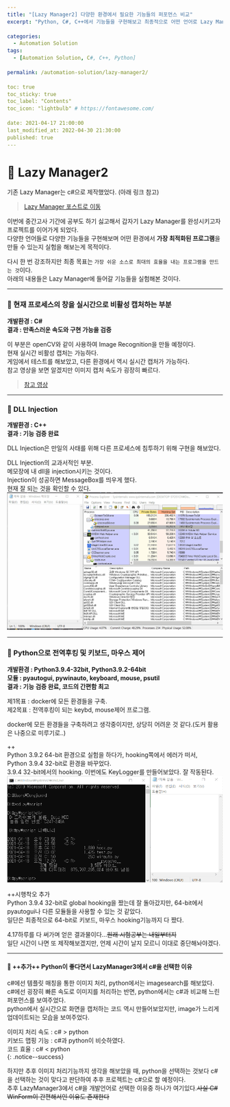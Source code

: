 ```yaml
---
title: "[Lazy Manager2] 다양한 환경에서 필요한 기능들의 퍼포먼스 비교"
excerpt: "Python, C#, C++에서 기능들을 구현해보고 최종적으로 어떤 언어로 Lazy Manager를 개발할지 결정해보자"

categories:
  - Automation Solution
tags:
  - [Automation Solution, C#, C++, Python]

permalink: /automation-solution/lazy-manager2/

toc: true
toc_sticky: true
toc_label: "Contents"
toc_icon: "lightbulb" # https://fontawesome.com/
 
date: 2021-04-17 21:00:00
last_modified_at: 2022-04-30 21:30:00
published: true
---
```


# 🦥 Lazy Manager2

기존 Lazy Manager는 c#으로 제작했었다. (아래 링크 참고)  
> [Lazy Manager 포스트로 이동](https://kdjun97.github.io/automation-solution/lazy-manager/)  

이번에 중간고사 기간에 공부도 하기 싫고해서 갑자기 Lazy Manager를 완성시키고자 프로젝트를 이어가게 되었다.  
다양한 언어들로 다양한 기능들을 구현해보며 어떤 환경에서 **가장 최적화된 프로그램**을 만들 수 있는지 실험을 해보는게 목적이다.  

다시 한 번 강조하지만 최종 목표는 `가장 쉬운 소스로 최대의 효율을 내는 프로그램을 만드는 것`이다.  
아래의 내용들은 Lazy Manager에 들어갈 기능들을 실험해본 것이다.  

---  

### 🍉 현재 프로세스의 창을 실시간으로 비활성 캡처하는 부분  

**개발환경 : C#**  
**결과 : 만족스러운 속도와 구현 가능을 검증**  

이 부분은 openCV와 같이 사용하여 Image Recognition을 만들 예정이다.  
현재 실시간 비활성 캡처는 가능하다.  
게임에서 테스트를 해보았고, 다른 환경에서 역시 실시간 캡처가 가능하다.  
참고 영상을 보면 알겠지만 이미지 캡처 속도가 굉장히 빠르다.  
> [참고 영상](https://youtu.be/BIDXSyxiv2M)  

---  

### 🍒 DLL Injection  

**개발환경 : C++**  
**결과 : 기능 검증 완료**  

DLL Injection은 만일의 사태를 위해 다른 프로세스에 침투하기 위해 구현을 해보았다.  

DLL Injection의 교과서적인 부분.  
메모장에 내 dll을 injection시키는 것이다.  
Injection이 성공하면 MessageBox를 띄우게 했다.  
현재 잘 되는 것을 확인할 수 있다.  
![injection](/assets/images/post_img/lazy-manager2/injection.gif)  

---  

### 🍇 Python으로 전역후킹 및 키보드, 마우스 제어  

**개발환경 : Python3.9.4-32bit, Python3.9.2-64bit**  
**모듈 : pyautogui, pywinauto, keyboard, mouse, psutil**  
**결과 : 기능 검증 완료, 코드의 간편함 최고**  

제1목표 : docker에 모든 환경들을 구축.  
제2목표 : 전역후킹이 되는 keybd, mouse제어 프로그램.  

docker에 모든 환경들을 구축하려고 생각중이지만, 상당히 어려운 것 같다.(도커 활용은 나중으로 미루기로..)  

++  
Python 3.9.2 64-bit 환경으로 실험을 하다가, hooking쪽에서 에러가 떠서,  
Python 3.9.4 32-bit로 환경을 바꾸었다.  
3.9.4 32-bit에서의 hooking. 이번에도 KeyLogger를 만들어보았다. 잘 작동된다.  
![python_global_hooking](/assets/images/post_img/lazy-manager2/python_global_hooking.gif)  

++시행착오 추가  
Python 3.9.4 32-bit로 global hooking을 짰는데 잘 돌아갔지만, 64-bit에서 pyautogui나 다른 모듈들을 사용할 수 있는 것 같았다.  
일단은 최종적으로 64-bit로 키보드, 마우스 hooking기능까지 다 짰다.  

4.17하루를 다 써가며 얻은 결과물이다...~~원래 시험공부는 내일부터지~~  
일단 시간이 나면 또 제작해보겠지만, 언제 시간이 날지 모르니 이대로 중단해놔야겠다.  

---  

#### 🍐 ++추가++ Python이 좋다면서 LazyManager3에서 c#을 선택한 이유

c#에선 템플릿 매칭을 통한 이미지 처리, python에서는 imagesearch를 해보았다.  
c#에선 굉장히 빠른 속도로 이미지를 처리하는 반면, python에서는 c#과 비교해 느린 퍼포먼스를 보여주었다.  
python에서 실시간으로 화면을 캡처하는 코드 역시 만들어보았지만, image가 느리게 업데이트되는 모습을 보여주었다.  

이미지 처리 속도 : c# > python  
키보드 맵핑 기능 : c#과 python이 비슷하였다.  
코드 효율 : c# < python  
{: .notice--success}  

하지만 추후 이미지 처리기능까지 생각을 해보았을 때, python을 선택하는 것보다 c#을 선택하는 것이 맞다고 판단하여 추후 프로젝트는 c#으로 할 예정이다.   
추후 LazyManager3에서 c#을 개발언어로 선택한 이유중 하나가 여기있다.~~사실 C# WinForm이 간편해서인 이유도 존재한다~~  